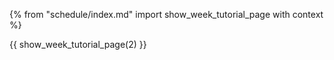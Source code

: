{% from "schedule/index.md" import show_week_tutorial_page with context %}

{{ show_week_tutorial_page(2) }}
